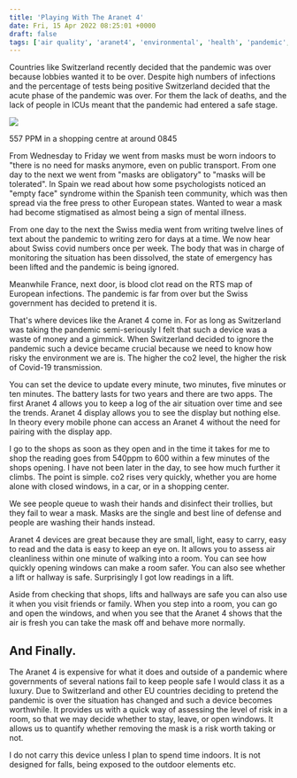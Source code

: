 ```yaml
---
title: 'Playing With The Aranet 4'
date: Fri, 15 Apr 2022 08:25:01 +0000
draft: false
tags: ['air quality', 'aranet4', 'environmental', 'health', 'pandemic', 'social conscience']
---
```


Countries like Switzerland recently decided that the pandemic was over because lobbies wanted it to be over. Despite high numbers of infections and the percentage of tests being positive Switzerland decided that the acute phase of the pandemic was over. For them the lack of deaths, and the lack of people in ICUs meant that the pandemic had entered a safe stage.

[![](https://www.main-vision.com/richard/blog/wp-content/uploads/2022/04/img_1650-768x1024.jpg)](https://www.main-vision.com/richard/blog/wp-content/uploads/2022/04/img_1650-scaled.jpg)

557 PPM in a shopping centre at around 0845

From Wednesday to Friday we went from masks must be worn indoors to "there is no need for masks anymore, even on public transport. From one day to the next we went from "masks are obligatory" to "masks will be tolerated". In Spain we read about how some psychologists noticed an "empty face" syndrome within the Spanish teen community, which was then spread via the free press to other European states. Wanted to wear a mask had become stigmatised as almost being a sign of mental illness.

From one day to the next the Swiss media went from writing twelve lines of text about the pandemic to writing zero for days at a time. We now hear about Swiss covid numbers once per week. The body that was in charge of monitoring the situation has been dissolved, the state of emergency has been lifted and the pandemic is being ignored.

Meanwhile France, next door, is blood clot read on the RTS map of European infections. The pandemic is far from over but the Swiss government has decided to pretend it is.

That's where devices like the Aranet 4 come in. For as long as Switzerland was taking the pandemic semi-seriously I felt that such a device was a waste of money and a gimmick. When Switzerland decided to ignore the pandemic such a device became crucial because we need to know how risky the environment we are is. The higher the co2 level, the higher the risk of Covid-19 transmission.

You can set the device to update every minute, two minutes, five minutes or ten minutes. The battery lasts for two years and there are two apps. The first Aranet 4 allows you to keep a log of the air situation over time and see the trends. Aranet 4 display allows you to see the display but nothing else. In theory every mobile phone can access an Aranet 4 without the need for pairing with the display app.

I go to the shops as soon as they open and in the time it takes for me to shop the reading goes from 540ppm to 600 within a few minutes of the shops opening. I have not been later in the day, to see how much further it climbs. The point is simple. co2 rises very quickly, whether you are home alone with closed windows, in a car, or in a shopping center.

We see people queue to wash their hands and disinfect their trollies, but they fail to wear a mask. Masks are the single and best line of defense and people are washing their hands instead.

Aranet 4 devices are great because they are small, light, easy to carry, easy to read and the data is easy to keep an eye on. It allows you to assess air cleanliness within one minute of walking into a room. You can see how quickly opening windows can make a room safer. You can also see whether a lift or hallway is safe. Surprisingly I got low readings in a lift.

Aside from checking that shops, lifts and hallways are safe you can also use it when you visit friends or family. When you step into a room, you can go and open the windows, and when you see that the Aranet 4 shows that the air is fresh you can take the mask off and behave more normally.

And Finally.
------------

The Aranet 4 is expensive for what it does and outside of a pandemic where governments of several nations fail to keep people safe I would class it as a luxury. Due to Switzerland and other EU countries deciding to pretend the pandemic is over the situation has changed and such a device becomes worthwhile. It provides us with a quick way of assessing the level of risk in a room, so that we may decide whether to stay, leave, or open windows. It allows us to quantify whether removing the mask is a risk worth taking or not.

I do not carry this device unless I plan to spend time indoors. It is not designed for falls, being exposed to the outdoor elements etc.